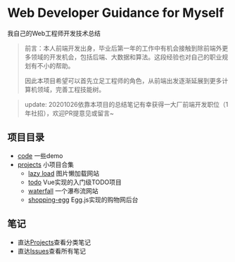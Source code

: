 # Web Developer Guidance for Myself 

我自己的Web工程师开发技术总结

> 前言：本人前端开发出身，毕业后第一年的工作中有机会接触到除前端外更多领域的开发机会，包括后端、大数据和算法。这段经验也对自己的职业规划有不小的帮助。
> 
> 因此本项目希望可以首先立足工程师的角色，从前端出发逐渐延展到更多计算机领域，完善工程技能树。

> update: 20201026依靠本项目的总结笔记有幸获得一大厂前端开发职位（1年社招），欢迎PR提意见或留言~

## 项目目录

- [code](./code) 一些demo
- [projects](./projects) 小项目合集
  - [lazy load](./projects/LazyLoad) 图片懒加载网站
  - [todo](./projects/todo) Vue实现的入门级TODO项目
  - [waterfall](./projects/waterfall) 一个瀑布流网站
  - [shopping-egg](./projects/shopping) Egg.js实现的购物网后台

## 笔记

- 直达[Projects](https://github.com/tomoya06/web-developer-guidance/projects/1)查看分类笔记
- 直达[Issues](https://github.com/tomoya06/web-developer-guidance/issues)查看所有笔记
